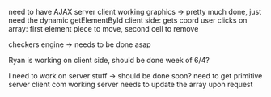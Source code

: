 need to have AJAX server client working
graphics -> pretty much done, just need the dynamic getElementById
client side:
  gets coord user clicks on
  array: first element piece to move, second cell to remove

checkers engine -> needs to be done asap



Ryan is working on client side, should be done week of 6/4?

I need to work on server stuff -> should be done soon?
  need to get primitive server client com working
  server needs to update the array upon request
  
